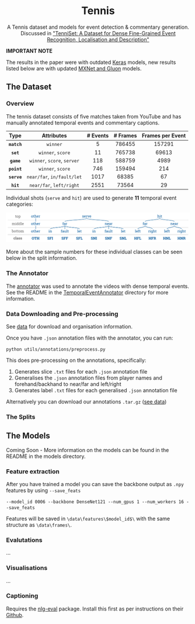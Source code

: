 <h1 align='center'>Tennis</h1>
<p align=center>
A Tennis dataset and models for event detection & commentary generation. Discussed in <a href="http://hf.id.au/papers/DICTA17_Tennis.pdf">"TenniSet: A Dataset for Dense Fine-Grained Event Recognition, Localisation and Description"</a>


<b>IMPORTANT NOTE</b>

The results in the paper were with outdated <a href="https://keras.io/">Keras</a> models, new results listed below are 
with updated <a href="https://mxnet.apache.org/">MXNet and Gluon</a> models.
</p>


## The Dataset

### Overview
The tennis dataset consists of five matches taken from YouTube and has manually annotated temporal events and commentary 
captions.

| Type | Attributes | # Events | # Frames | Frames per Event |
| :---:        |     :---:      |        :---: |     :---:      |        :---: |
| **`match`**   | `winner`     | 5    | 786455 | 157291 |
| **`set`**   | `winner`, `score`  | 11    | 765738 | 69613 |
| **`game`**   | `winner`, `score`, `server`     | 118    | 588759 | 4989 |
| **`point`**   | `winner`, `score`     | 746    | 159494 | 214 |
| **`serve`**   | `near/far`, `in/fault/let`    | 1017   | 68385 | 67 |
| **`hit`**   | `near/far`, `left/right`  | 2551    | 73564 | 29 |


Individual shots (`serve` and `hit`) are used to generate **11** temporal event categories:
<div style="text-align:center"><img src="img/tennis_cls_hier.svg"></div>

More about the sample numbers for these individual classes can be seen below in the split information.



### The Annotator
The [annotator](https://github.com/HaydenFaulkner/TemporalEventAnnotator) was used to annotate the videos with
dense temporal events. See the README in the
[TemporalEventAnnotator](/TemporalEventAnnotator/) directory for more information.

### Data Downloading and Pre-processing
See [data](/data/) for download and organisation information.

Once you have `.json` annotation files with the annotator, you can run:
```
python utils/annotations/preprocess.py
```

This does pre-processing on the annotations, specifically:
1. Generates slice `.txt` files for each `.json` annotation file
2. Generalises the `.json` annotation files from player names and
forehand/backhand to near/far and left/right
3. Generates label `.txt` files for each generalised `.json` annotation
 file

Alternatively you can download our annotations `.tar.gz`
([see data](/data/))

### The Splits

## The Models
Coming Soon - More information on the models can be found in the README in the models directory.

### Feature extraction
After you have trained a model you can save the backbone output as `.npy` features by using `--save_feats`
```
--model_id 0006 --backbone DenseNet121 --num_gpus 1 --num_workers 16 --save_feats
```
Features will be saved in `\data\features\$model_id$\` with the same structure as `\data\frames\`.

### Evalutations
...

### Visualisations
...

### Captioning
Requires the [nlg-eval](https://github.com/Maluuba/nlg-eval) package. Install this first as per instructions on their 
[Github](https://github.com/Maluuba/nlg-eval).